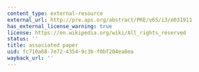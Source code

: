 ```yaml
---
content_type: external-resource
external_url: http://pre.aps.org/abstract/PRE/v65/i3/e031911
has_external_license_warning: true
license: https://en.wikipedia.org/wiki/All_rights_reserved
status: ''
title: associated paper
uid: fc710a68-7e72-4354-9c3b-f0bf204ea8ea
wayback_url: ''
---
```


